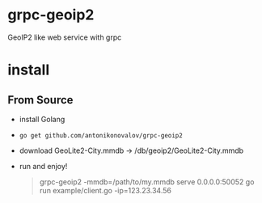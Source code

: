 # grpc-geoip2

GeoIP2 like web service with grpc

# install

## From Source 

* install Golang 
*  `go get github.com/antonikonovalov/grpc-geoip2`
* download GeoLite2-City.mmdb -> /db/geoip2/GeoLite2-City.mmdb
* run and enjoy! 

    >grpc-geoip2 -mmdb=/path/to/my.mmdb
    serve 0.0.0.0:50052
    >go run example/client.go -ip=123.23.34.56
